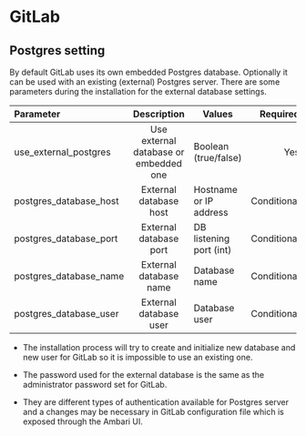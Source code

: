 GitLab  
======

Postgres setting
----------------

By default GitLab uses its own embedded Postgres database. Optionally it can be
used with an existing (external) Postgres server. 
There are some parameters during the installation for the external database settings.


| Parameter             | Description                           |Values                  | Required    | Default             |
|:----------------------|:-------------------------------------:|------------------------|------------:|---------------------|
|use_external_postgres  | Use external database or embedded one | Boolean (true/false)   | Yes         | false               |
|postgres_database_host | External database host                | Hostname or IP address | Conditional | 127.0.0.1           |
|postgres_database_port | External database port                | DB listening port (int)| Conditional | 5432                |
|postgres_database_name | External database name                | Database name          | Conditional | gitlabhq_production |
|postgres_database_user | External database user                | Database user          | Conditional | gitlab              |

* The installation process will try to create and initialize new database and new user for GitLab so it is impossible 
to use an existing one.
 
* The password used for the external database is the same as the administrator password set for GitLab.

* They are different types of authentication available for Postgres server and a changes may be necessary in GitLab
configuration file which is exposed through the Ambari UI.

